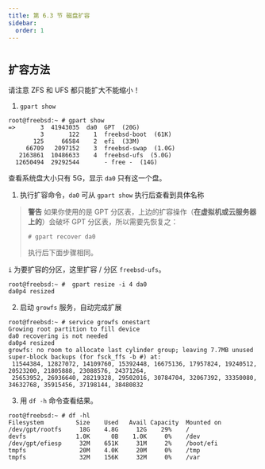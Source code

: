 ```yaml
---
title: 第 6.3 节 磁盘扩容
sidebar:
  order: 1
---
```

# 

## 扩容方法

请注意 ZFS 和 UFS 都只能扩大不能缩小！

1. `gpart show`

```shell-session
root@freebsd:~ # gpart show
=>       3  41943035  da0  GPT  (20G)
         3       122    1  freebsd-boot  (61K)
       125     66584    2  efi  (33M)
     66709   2097152    3  freebsd-swap  (1.0G)
   2163861  10486633    4  freebsd-ufs  (5.0G)
  12650494  29292544       - free -  (14G)
```

查看系统盘大小只有 5G，显示 `da0` 只有这一个盘。

1. 执行扩容命令，`da0` 可从 `gpart show` 执行后查看到具体名称

> **警告** 如果你使用的是 GPT 分区表，上边的扩容操作（**在虚拟机或云服务器上的**）会破坏 GPT 分区表，所以需要先恢复之：
>
> ```shell-session
> # gpart recover da0
> ```
>
> 执行后下面步骤相同。

`i` 为要扩容的分区，这里扩容 / 分区 `freebsd-ufs`。

```shell-session
root@freebsd:~ #  gpart resize -i 4 da0
da0p4 resized
```

2. 启动 `growfs` 服务，自动完成扩展

```shell-session
root@freebsd:~ # service growfs onestart
Growing root partition to fill device
da0 recovering is not needed
da0p4 resized
growfs: no room to allocate last cylinder group; leaving 7.7MB unused
super-block backups (for fsck_ffs -b #) at:
 11544384, 12827072, 14109760, 15392448, 16675136, 17957824, 19240512, 20523200, 21805888, 23088576, 24371264,
 25653952, 26936640, 28219328, 29502016, 30784704, 32067392, 33350080, 34632768, 35915456, 37198144, 38480832
```

3. 用 `df -h` 命令查看结果。

```shell-session
root@freebsd:~ # df -hl
Filesystem         Size    Used   Avail Capacity  Mounted on
/dev/gpt/rootfs     18G    4.8G     12G    29%    /
devfs              1.0K      0B    1.0K     0%    /dev
/dev/gpt/efiesp     32M    651K     31M     2%    /boot/efi
tmpfs               20M    4.0K     20M     0%    /tmp
tmpfs               32M    156K     32M     0%    /var
```

